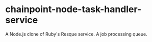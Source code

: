 # chainpoint-node-task-handler-service

A Node.js clone of Ruby's Resque service. A job processing queue.
